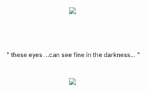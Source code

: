  ‎ ‎ ‎
<h5 align="center">
  <img src=https://komarev.com/ghpvc/?username=eternalmangekyo&style=flat-square&label=wielders&color=grey>
</h5>‎ ‎ ‎‎
<div> </div>


‎<p align="center">‎ 
" these eyes ...can see fine in the darkness... "
</p>
 ‎ ‎ ‎ ‎ ‎
‎ ‎ ‎ ‎ 
<p align="center">
  <a href="https://github.com/eternalmangekyo"><img src="https://i.ibb.co/bb2ffvL/Untitled-Project.jpg"/></a>
</p>


